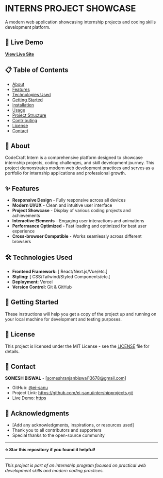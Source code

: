 # INTERNS PROJECT SHOWCASE


A modern web application showcasing internship projects and coding skills development platform.

## 🚀 Live Demo

**[View Live Site](https://codecraftinternsanu.vercel.app/)**

## 📋 Table of Contents

- [About](#about)
- [Features](#features)
- [Technologies Used](#technologies-used)
- [Getting Started](#getting-started)
- [Installation](#installation)
- [Usage](#usage)
- [Project Structure](#project-structure)
- [Contributing](#contributing)
- [License](#license)
- [Contact](#contact)

## 🎯 About

CodeCraft Intern is a comprehensive platform designed to showcase internship projects, coding challenges, and skill development journey. This project demonstrates modern web development practices and serves as a portfolio for internship applications and professional growth.

## ✨ Features

- **Responsive Design** - Fully responsive across all devices
- **Modern UI/UX** - Clean and intuitive user interface
- **Project Showcase** - Display of various coding projects and achievements
- **Interactive Elements** - Engaging user interactions and animations
- **Performance Optimized** - Fast loading and optimized for best user experience
- **Cross-browser Compatible** - Works seamlessly across different browsers

## 🛠️ Technologies Used

- **Frontend Framework:** [ React/Next.js/Vue/etc.]
- **Styling:** [ CSS/Tailwind/Styled Components/etc.]
- **Deployment:** Vercel
- **Version Control:** Git & GitHub

## 🚦 Getting Started

These instructions will help you get a copy of the project up and running on your local machine for development and testing purposes.


## 📝 License

This project is licensed under the MIT License - see the [LICENSE](LICENSE) file for details.

## 📧 Contact

**SOMESH BISWAL** - [someshranjanbiswal13678@gmail.com]

- GitHub: [@ei-sanu](https://github.com/ei-sanu)
- Project Link: https://github.com/ei-sanu/intershipprojects.git
- Live Demo: [https](https://intershipprojects.vercel.app/)
## 🙏 Acknowledgments

- [Add any acknowledgments, inspirations, or resources used]
- Thank you to all contributors and supporters
- Special thanks to the open-source community

---

**⭐ Star this repository if you found it helpful!**

---

*This project is part of an internship program focused on practical web development skills and modern coding practices.*

